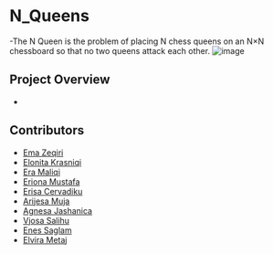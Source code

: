 # N_Queens
-The N Queen is the problem of placing N chess queens on an N×N chessboard so that no two queens attack each other.
![image](https://github.com/elvirametaj/N_Queens/assets/118827510/fe662639-4206-43d6-9369-4da882f20ead)



## Project Overview
-






## Contributors

- [Ema Zeqiri](https://github.com/emazech)
- [Elonita Krasniqi](https://github.com/ElonitaKrasniqi1)
- [Era Maliqi](https://github.com/eramaliqi)
- [Eriona Mustafa](https://github.com/ErionaM)
- [Erisa Cervadiku](https://github.com/erisa3002)
- [Arijesa Muja](https://github.com/ArijesaMuja)
- [Agnesa Jashanica](https://github.com/agnesajashanicaa)
- [Vjosa Salihu](https://github.com/Vsalihu1)
- [Enes Saglam](https://github.com/SAGLAMENES)
- [Elvira Metaj](https://github.com/elvirametaj)
